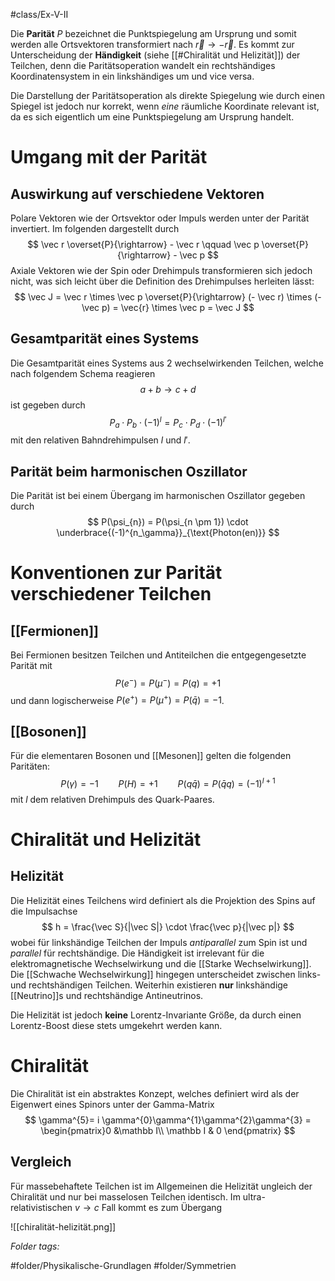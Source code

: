 #class/Ex-V-II 

Die **Parität** $P$ bezeichnet die Punktspiegelung am Ursprung und somit werden alle Ortsvektoren transformiert nach $\vec r \rightarrow - \vec r$. Es kommt zur Unterscheidung der **Händigkeit** (siehe [[#Chiralität und Helizität]]) der Teilchen, denn die Paritätsoperation wandelt ein rechtshändiges Koordinatensystem in ein linkshändiges um und vice versa.

Die Darstellung der Paritätsoperation als direkte Spiegelung wie durch einen Spiegel ist jedoch nur korrekt, wenn *eine* räumliche Koordinate relevant ist, da es sich eigentlich um eine Punktspiegelung am Ursprung handelt.
# Umgang mit der Parität
## Auswirkung auf verschiedene Vektoren
Polare Vektoren wie der Ortsvektor oder Impuls werden unter der Parität invertiert. Im folgenden dargestellt durch
$$
\vec r \overset{P}{\rightarrow} - \vec r \qquad \vec p \overset{P}{\rightarrow} - \vec p
$$
Axiale Vektoren wie der Spin oder Drehimpuls transformieren sich jedoch nicht, was sich leicht über die Definition des Drehimpulses herleiten lässt:
$$
\vec J = \vec r \times \vec p \overset{P}{\rightarrow} (- \vec r) \times (- \vec p) = \vec{r} \times \vec p = \vec J
$$
## Gesamtparität eines Systems
Die Gesamtparität eines Systems aus 2 wechselwirkenden Teilchen, welche nach folgendem Schema reagieren
$$
a + b \rightarrow c+d
$$
ist gegeben durch
$$
P_{a} \cdot P_{b} \cdot (-1)^{l}= P_{c} \cdot P_{d} \cdot (-1)^{l'}
$$
mit den relativen Bahndrehimpulsen $l$ und $l'$.

## Parität beim harmonischen Oszillator
Die Parität ist bei einem Übergang im harmonischen Oszillator gegeben durch
$$
P(\psi_{n}) = P(\psi_{n \pm 1}) \cdot \underbrace{(-1)^{n_\gamma}}_{\text{Photon(en)}} 
$$
# Konventionen zur Parität verschiedener Teilchen
## [[Fermionen]]
Bei Fermionen besitzen Teilchen und Antiteilchen die entgegengesetzte Parität mit
$$P(e^{-}) = P(\mu^{-}) = P(q) = +1$$
und dann logischerweise $P(e^{+}) = P(\mu^{+}) = P(\bar q) = -1$.

## [[Bosonen]]
Für die elementaren Bosonen und [[Mesonen]] gelten die folgenden Paritäten:
$$P(\gamma) = -1 \qquad P(H) = +1 \qquad P(q \bar q) = P(\bar q q) = (-1)^{l+1}$$
mit $l$ dem relativen Drehimpuls des Quark-Paares.

# Chiralität und Helizität
## Helizität
Die Helizität eines Teilchens wird definiert als die Projektion des Spins auf die Impulsachse
$$
h = \frac{\vec S}{|\vec S|} \cdot \frac{\vec p}{|\vec p|}
$$
wobei für linkshändige Teilchen der Impuls *antiparallel* zum Spin ist und *parallel* für rechtshändige. Die Händigkeit ist irrelevant für die elektromagnetische Wechselwirkung und die [[Starke Wechselwirkung]]. Die [[Schwache Wechselwirkung]] hingegen unterscheidet zwischen links- und rechtshändigen Teilchen. Weiterhin existieren **nur** linkshändige [[Neutrino]]s und rechtshändige Antineutrinos.

Die Helizität ist jedoch **keine** Lorentz-Invariante Größe, da durch einen Lorentz-Boost diese stets umgekehrt werden kann.

# Chiralität
Die Chiralität ist ein abstraktes Konzept, welches definiert wird als der Eigenwert eines Spinors unter der Gamma-Matrix
$$
\gamma^{5}= i \gamma^{0}\gamma^{1}\gamma^{2}\gamma^{3} = \begin{pmatrix}0 &\mathbb I\\ \mathbb I & 0 \end{pmatrix}
$$

## Vergleich 
Für massebehaftete Teilchen ist im Allgemeinen die Helizität ungleich der Chiralität und nur bei masselosen Teilchen identisch. Im ultra-relativistischen $v \to c$ Fall kommt es zum Übergang

![[chiralität-helizität.png]]



 *Folder tags:*

#folder/Physikalische-Grundlagen #folder/Symmetrien
